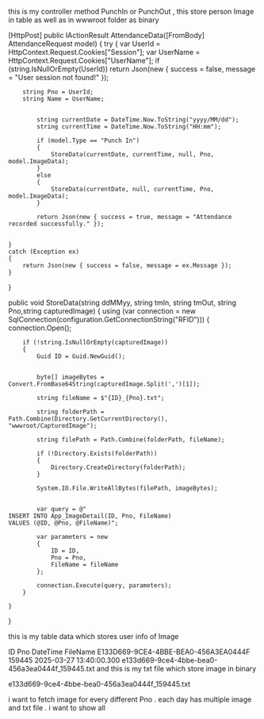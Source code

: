 
this is my controller method PunchIn or PunchOut , this store person Image in table as well as in wwwroot folder as binary 

[HttpPost]
public IActionResult AttendanceData([FromBody] AttendanceRequest model)
{
    try
    {
        var UserId = HttpContext.Request.Cookies["Session"];
        var UserName = HttpContext.Request.Cookies["UserName"];
        if (string.IsNullOrEmpty(UserId))
            return Json(new { success = false, message = "User session not found!" });

        string Pno = UserId;
        string Name = UserName;

       
            string currentDate = DateTime.Now.ToString("yyyy/MM/dd");
            string currentTime = DateTime.Now.ToString("HH:mm");

            if (model.Type == "Punch In")
            {
                StoreData(currentDate, currentTime, null, Pno, model.ImageData);
            }
            else
            {
                StoreData(currentDate, null, currentTime, Pno, model.ImageData);
            }

            return Json(new { success = true, message = "Attendance recorded successfully." });
        
       
    }
    catch (Exception ex)
    {
        return Json(new { success = false, message = ex.Message });
    }
}

 
public void StoreData(string ddMMyy, string tmIn, string tmOut, string Pno,string capturedImage)
{
    using (var connection = new SqlConnection(configuration.GetConnectionString("RFID")))
    {
        connection.Open();

                

        if (!string.IsNullOrEmpty(capturedImage))
        {
            Guid ID = Guid.NewGuid(); 

            
            byte[] imageBytes = Convert.FromBase64String(capturedImage.Split(',')[1]);

            string fileName = $"{ID}_{Pno}.txt";

            string folderPath = Path.Combine(Directory.GetCurrentDirectory(), "wwwroot/CapturedImage");

            string filePath = Path.Combine(folderPath, fileName);

            if (!Directory.Exists(folderPath))
            {
                Directory.CreateDirectory(folderPath);
            }

            System.IO.File.WriteAllBytes(filePath, imageBytes); 

           
            var query = @"
    INSERT INTO App_ImageDetail(ID, Pno, FileName) 
    VALUES (@ID, @Pno, @FileName)";

            var parameters = new
            {
                ID = ID,
                Pno = Pno,
                FileName = fileName
            };

            connection.Execute(query, parameters);
        }

    }
}

this is my table data which stores user info of Image 

ID					Pno	DateTime			FileName
E133D669-9CE4-4BBE-BEA0-456A3EA0444F	159445	2025-03-27 13:40:00.300	 e133d669-9ce4-4bbe-bea0-456a3ea0444f_159445.txt
and this is my txt file which store image in binary 

e133d669-9ce4-4bbe-bea0-456a3ea0444f_159445.txt


i want to fetch image for every different Pno . each day has multiple image and txt file . i want to show all
